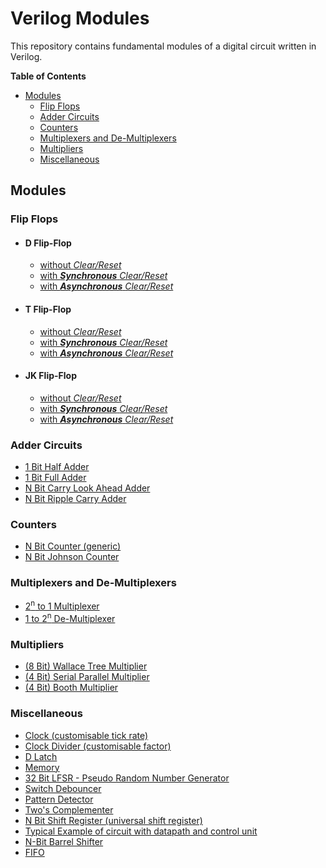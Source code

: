 # Verilog Modules

This repository contains fundamental modules of a digital circuit written in Verilog.

**Table of Contents**
- [Modules](#modules)
  - [Flip Flops](#flip-flops)
  - [Adder Circuits](#adder-circuits)
  - [Counters](#counters)
  - [Multiplexers and De-Multiplexers](#multiplexers-and-de-multiplexers)
  - [Multipliers](#multipliers)
  - [Miscellaneous](#miscellaneous)

## Modules
### Flip Flops
-   #### D Flip-Flop
    *   [without *Clear/Reset*](/DFF.v)
    *   [with __*Synchronous*__ *Clear/Reset*](/DFF_SyncClear.v)
    *   [with __*Asynchronous*__ *Clear/Reset*](/DFF_AsyncClear.v)

-   #### T Flip-Flop
    *   [without *Clear/Reset*](/TFF.v)
    *   [with __*Synchronous*__ *Clear/Reset*](/TFF_SyncClear.v)
    *   [with __*Asynchronous*__ *Clear/Reset*](/TFF_AsyncClear.v)
-   #### JK Flip-Flop
    *   [without *Clear/Reset*](/JKFF.v)
    *   [with __*Synchronous*__ *Clear/Reset*](/JKFF_SyncClear.v)
    *   [with __*Asynchronous*__ *Clear/Reset*](/JKFF_AsyncClear.v)


### Adder Circuits
*   [1 Bit Half Adder](/HA.v)
*   [1 Bit Full Adder](/FA.v)
*   [N Bit Carry Look Ahead Adder](/nBitCarryLookAheadAdder.v)
*   [N Bit Ripple Carry Adder](/nBitRippleCarryAdder.v)

### Counters
*   [N Bit Counter (generic)](/nBitCounter.v)
*   [N Bit Johnson Counter](/nBitJohnsonCounter.v)

### Multiplexers and De-Multiplexers
*   [2<sup>n</sup> to 1 Multiplexer](/mux2nTo1.v)
*   [1 to 2<sup>n</sup> De-Multiplexer](/deMUX1To2n.v)

### Multipliers
*   [(8 Bit) Wallace Tree Multiplier](/wallaceTreeMultiplier8Bit.v)
*   [(4 Bit) Serial Parallel Multiplier](/serialParallelMultiplier4Bit.v)
*   [(4 Bit) Booth Multiplier](/boothMultiplier4Bit.v)


### Miscellaneous
*   [Clock (customisable tick rate)](/clock.v)
*   [Clock Divider (customisable factor)](/clkDivider.v)
*   [D Latch](/dLatch.v)
*   [Memory](/memory.v)
*   [32 Bit LFSR - Pseudo Random Number Generator](/lfsr.v)
*   [Switch Debouncer](/switchDebouncer.v)
*   [Pattern Detector](/patternDetector.v)
*   [Two's Complementer](/twoComplementer.v)
*   [N Bit Shift Register (universal shift register)](/nBitShiftRegister.v)
*   [Typical Example of circuit with datapath and control unit](/designExampleDDMano.v)
*   [N-Bit Barrel Shifter](/barrelShifterNBit.v)
*   [FIFO](/fifo.v)

